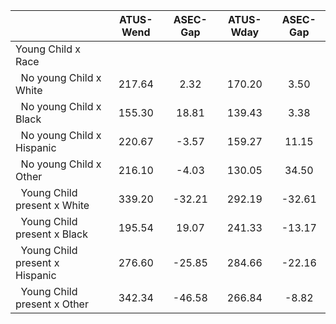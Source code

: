 
|                      |    ATUS-Wend |     ASEC-Gap |    ATUS-Wday |     ASEC-Gap |
| -------------------- | :----------: | :----------: | :----------: | :----------: |
| Young Child x Race   |              |              |              |              |
| &nbsp;&nbsp;No young Child x White |       217.64 |         2.32 |       170.20 |         3.50 |
| &nbsp;&nbsp;No young Child x Black |       155.30 |        18.81 |       139.43 |         3.38 |
| &nbsp;&nbsp;No young Child x Hispanic |       220.67 |        -3.57 |       159.27 |        11.15 |
| &nbsp;&nbsp;No young Child x Other |       216.10 |        -4.03 |       130.05 |        34.50 |
| &nbsp;&nbsp;Young Child present x White |       339.20 |       -32.21 |       292.19 |       -32.61 |
| &nbsp;&nbsp;Young Child present x Black |       195.54 |        19.07 |       241.33 |       -13.17 |
| &nbsp;&nbsp;Young Child present x Hispanic |       276.60 |       -25.85 |       284.66 |       -22.16 |
| &nbsp;&nbsp;Young Child present x Other |       342.34 |       -46.58 |       266.84 |        -8.82 |

